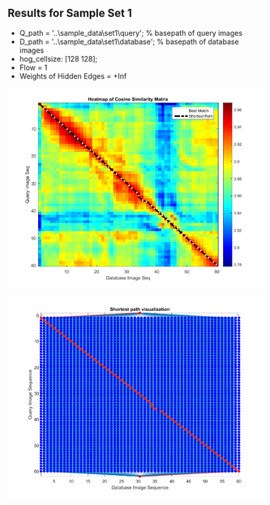 ## Results for Sample Set 1

- Q_path = '..\sample_data\set1\query\'; % basepath of query images
- D_path = '..\sample_data\set1\database\'; % basepath of database images
- hog_cellsize: [128 128];
- Flow = 1
- Weights of Hidden Edges = +Inf

![Heatmap showing similarity with shortest path overlayed](heatmap.png)

![Network with shortest path highlighted](network.png)